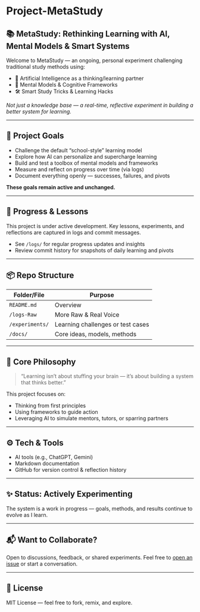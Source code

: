 # Project-MetaStudy

## 📚 MetaStudy: Rethinking Learning with AI, Mental Models & Smart Systems

Welcome to MetaStudy — an ongoing, personal experiment challenging traditional study methods using:
- 🤖 Artificial Intelligence as a thinking/learning partner
- 🧠 Mental Models & Cognitive Frameworks
- 🛠️ Smart Study Tricks & Learning Hacks

_Not just a knowledge base — a real-time, reflective experiment in building a better system for learning._

---

## 🧭 Project Goals

- Challenge the default “school-style” learning model
- Explore how AI can personalize and supercharge learning
- Build and test a toolbox of mental models and frameworks
- Measure and reflect on progress over time (via logs)
- Document everything openly — successes, failures, and pivots

**These goals remain active and unchanged.**

---

## 📝 Progress & Lessons

This project is under active development. Key lessons, experiments, and reflections are captured in logs and commit messages.

- See `/logs/` for regular progress updates and insights
- Review commit history for snapshots of daily learning and pivots

---

## 📦 Repo Structure

| Folder/File     | Purpose                           |
| --------------- | --------------------------------- |
| `README.md`     | Overview                          |
| `/logs-Raw`     | More Raw & Real Voice             |
| `/experiments/` | Learning challenges or test cases |
| `/docs/`        | Core ideas, models, methods       |

---

## 📐 Core Philosophy

> “Learning isn’t about stuffing your brain — it’s about building a system that thinks better.”

This project focuses on:
- Thinking from first principles
- Using frameworks to guide action
- Leveraging AI to simulate mentors, tutors, or sparring partners

---

## ⚙️ Tech & Tools

- AI tools (e.g., ChatGPT, Gemini)
- Markdown documentation
- GitHub for version control & reflection history

---

## ✨ Status: Actively Experimenting

The system is a work in progress — goals, methods, and results continue to evolve as I learn.

---

## 📬 Want to Collaborate?

Open to discussions, feedback, or shared experiments. Feel free to [open an issue](https://github.com/limitlesser-dev/Project-MetaStudy/issues) or start a conversation.

---

## 📄 License

MIT License — feel free to fork, remix, and explore.
